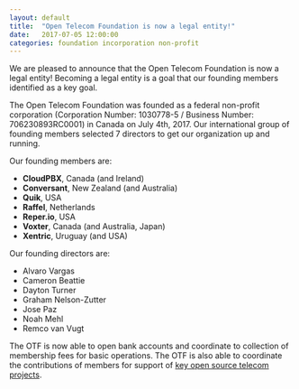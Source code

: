 ```yaml
---
layout: default
title:  "Open Telecom Foundation is now a legal entity!"
date:   2017-07-05 12:00:00
categories: foundation incorporation non-profit
---
```


We are pleased to announce that the Open Telecom Foundation is now a legal entity!  Becoming a legal entity is a goal that our founding members identified as a key goal.

The Open Telecom Foundation was founded as a federal non-profit corporation (Corporation Number: 1030778-5 / Business Number: 706230893RC0001) in Canada on July 4th, 2017. Our international group of founding members selected 7 directors to get our organization up and running.

Our founding members are:
* **CloudPBX**, Canada (and Ireland)
* **Conversant**, New Zealand (and Australia)
* **Quik**, USA
* **Raffel**, Netherlands
* **Reper.io**, USA
* **Voxter**, Canada (and Australia, Japan)
* **Xentric**, Uruguay (and USA)

Our founding directors are:
* Alvaro Vargas
* Cameron Beattie
* Dayton Turner
* Graham Nelson-Zutter
* Jose Paz
* Noah Mehl
* Remco van Vugt

The OTF is now able to open bank accounts and coordinate to collection of membership fees for basic operations. The OTF is also able to coordinate the contributions of members for support of [key open source telecom projects](/projects.html).
